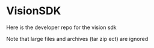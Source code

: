 # VisionSDK

Here is the developer repo for the vision sdk

Note that large files and archives (tar zip ect) are ignored
